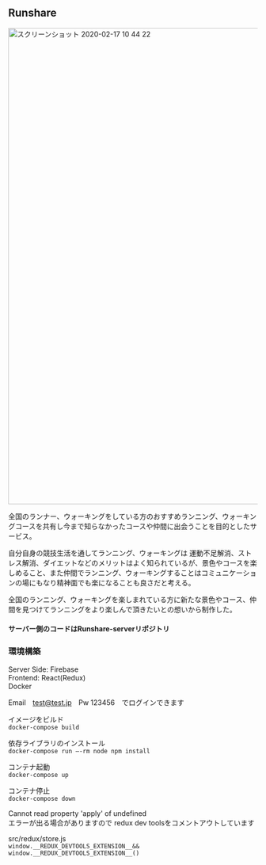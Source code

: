 
## Runshare
<img width="962" alt="スクリーンショット 2020-02-17 10 44 22" src="https://user-images.githubusercontent.com/52303699/74894776-4b044f80-53d3-11ea-8fde-79e6eef73e3c.png">

全国のランナー、ウォーキングをしている方のおすすめランニング、ウォーキングコースを共有し今まで知らなかったコースや仲間に出会うことを目的としたサービス。

自分自身の競技生活を通してランニング、ウォーキングは 運動不足解消、ストレス解消、ダイエットなどのメリットはよく知られているが、景色やコースを楽しめること、また仲間でランニング、ウォーキングすることはコミュニケーションの場にもなり精神面でも楽になることも良さだと考える。

全国のランニング、ウォーキングを楽しまれている方に新たな景色やコース、仲間を見つけてランニングをより楽しんで頂きたいとの想いから制作した。

<h4>サーバー側のコードはRunshare-serverリポジトリ</h4>


### 環境構築

Server Side: Firebase</br>
Frontend: React(Redux)</br>
Docker

Email　test@test.jp　Pw 123456　でログインできます

イメージをビルド</br>
`docker-compose build`

依存ライブラリのインストール</br>
`docker-compose run —-rm node npm install`

 コンテナ起動</br>
 `docker-compose up`
 
 コンテナ停止</br>
 `docker-compose down`

Cannot read property 'apply' of undefined</br>
エラーが出る場合がありますので
redux dev toolsをコメントアウトしています</br>

src/redux/store.js</br>
`window.__REDUX_DEVTOOLS_EXTENSION__&& window.__REDUX_DEVTOOLS_EXTENSION__()`
